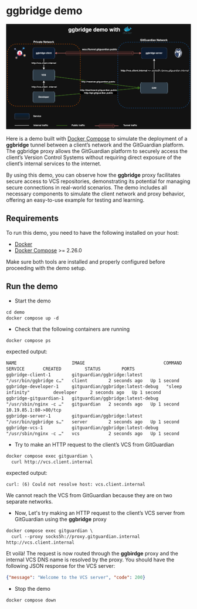 # ggbridge demo

![ggbridge demo](../docs/assets/ggbridge_demo.drawio.png)

Here is a demo built with [Docker Compose](https://docs.docker.com/compose/) to simulate the deployment of a **ggbridge** tunnel between a client’s network and the GitGuardian platform. The ggbridge proxy allows the GitGuardian platform to securely access the client’s Version Control Systems without requiring direct exposure of the client’s internal services to the internet.

By using this demo, you can observe how the **ggbridge** proxy facilitates secure access to VCS repositories, demonstrating its potential for managing secure connections in real-world scenarios. The demo includes all necessary components to simulate the client network and proxy behavior, offering an easy-to-use example for testing and learning.

## Requirements

To run this demo, you need to have the following installed on your host:

- [Docker](https://docs.docker.com/engine/install/)
- [Docker Compose](https://docs.docker.com/compose/install/) >= 2.26.0

Make sure both tools are installed and properly configured before proceeding with the demo setup.

## Run the demo

- Start the demo

```shell
cd demo
docker compose up -d
```

- Check that the following containers are running

```shell
docker compose ps
```

expected output:

```shell
NAME                     IMAGE                              COMMAND                  SERVICE       CREATED         STATUS        PORTS
ggbridge-client-1        gitguardian/ggbridge:latest         "/usr/bin/ggbridge c…"   client        2 seconds ago   Up 1 second
ggbridge-developer-1     gitguardian/ggbridge:latest-debug   "sleep infinity"         developer     2 seconds ago   Up 1 second
ggbridge-gitguardian-1   gitguardian/ggbridge:latest-debug   "/usr/sbin/nginx -c …"   gitguardian   2 seconds ago   Up 1 second   10.19.85.1:80->80/tcp
ggbridge-server-1        gitguardian/ggbridge:latest         "/usr/bin/ggbridge s…"   server        2 seconds ago   Up 1 second
ggbridge-vcs-1           gitguardian/ggbridge:latest-debug   "/usr/sbin/nginx -c …"   vcs           2 seconds ago   Up 1 second
```

- Try to make an HTTP request to the client’s VCS from GitGuardian

```shell
docker compose exec gitguardian \
  curl http://vcs.client.internal
```

expected output:

```shell
curl: (6) Could not resolve host: vcs.client.internal
```

We cannot reach the VCS from GitGuardian because they are on two separate networks.

- Now, Let's try making an HTTP request to the client’s VCS server from GitGuardian using the **ggbridge** proxy

```shell
docker compose exec gitguardian \
  curl --proxy socks5h://proxy.gitguardian.internal http://vcs.client.internal
```

Et voilà! The request is now routed through the **ggbirdge** proxy and the internal VCS DNS name is resolved by the proxy. You should have the following JSON response for the VCS server:

```json
{"message": "Welcome to the VCS server", "code": 200}
```

- Stop the demo

```shell
docker compose down
```
